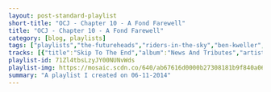 ```yaml
---
layout: post-standard-playlist
short-title: "OCJ - Chapter 10 - A Fond Farewell"
title: "OCJ - Chapter 10 - A Fond Farewell"
category: [blog, playlists]
tags: ["playlists","the-futureheads","riders-in-the-sky","ben-kweller","simon-&-garfunkel","the-mamas-&-the-papas","daryl-hall-&-john-oates","rilo-kiley","mark-orton","beulah","phil-harris,-bruce-reitherman","neil-young","the-kinks","alexandre-desplat","chuck-berry","lou-reed","best-coast","johnny-cash","beulah","the-mellomen"]
tracks: [{"title":"Skip To The End","album":"News And Tributes","artists":"The Futureheads"},{"title":"Woody's Roundup","album":"Toy Story 2","artists":"Riders In The Sky"},{"title":"Run","album":"Ben Kweller","artists":"Ben Kweller"},{"title":"The 59th Street Bridge Song (Feelin' Groovy)","album":"Parsley, Sage, Rosemary And Thyme","artists":"Simon & Garfunkel"},{"title":"California Dreamin'","album":"All The Leaves Are Brown The Golden Era Collection","artists":"The Mamas & The Papas"},{"title":"You Make My Dreams","album":"(500) Days of Summer (Music from the Motion Picture)","artists":"Daryl Hall & John Oates"},{"title":"My Slumbering Heart","album":"The Execution Of All Things","artists":"Rilo Kiley"},{"title":"Their Pie","album":"Nebraska (Original Motion Picture Soundtrack)","artists":"Mark Orton"},{"title":"Burned By the Sun","album":"The Coast Is Never Clear","artists":"Beulah"},{"title":"The Bare Necessities","album":"The Jungle Book","artists":"Phil Harris, Bruce Reitherman"},{"title":"Changes","album":"A Letter Home","artists":"Neil Young"},{"title":"Strangers","album":"The Darjeeling Limited","artists":"The Kinks"},{"title":"Traditional Arrangement: \"Moonshine\"","album":"The Grand Budapest Hotel (Original Soundtrack)","artists":"Alexandre Desplat"},{"title":"You Never Can Tell","album":"Mad Men: A Musical Companion (1960-1965)","artists":"Chuck Berry"},{"title":"I'm So Free","album":"Transformer","artists":"Lou Reed"},{"title":"The Only Place","album":"The Only Place (Deluxe Edition)","artists":"Best Coast"},{"title":"Get Rhythm - 1988 Version","album":"The Definitive Collection (1985-1993)","artists":"Johnny Cash"},{"title":"Gene Autry","album":"The Coast Is Never Clear","artists":"Beulah"},{"title":"The Ballad of Davy Crockett - From \"Frontierland\"","album":"Fantastic Mr. Fox (Original Soundtrack)","artists":"The Mellomen"}]
playlist-id: 71Zl4tbsLzyJY00NUNvWds
playlist-img: https://mosaic.scdn.co/640/ab67616d0000b27308181b9f840a06e7a071cf72ab67616d0000b2732e9a7014d3cdd9961778e391ab67616d0000b273d518170839bb96ea1661f9b4ab67616d0000b273fb107b5a07df183f1836d9cb
summary: "A playlist I created on 06-11-2014"
---
```

